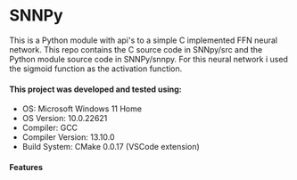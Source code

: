 # SNNPy
This is a Python module with api's to a simple C implemented FFN neural network. This repo contains the C source code in SNNpy/src and the Python module source code in SNNPy/snnpy. For this neural network i used the sigmoid function as the activation function.

#### This project was developed and tested using:

- OS: Microsoft Windows 11 Home
- OS Version: 10.0.22621
- Compiler: GCC 
- Compiler Version: 13.10.0
- Build System: CMake 0.0.17 (VSCode extension)

#### Features
